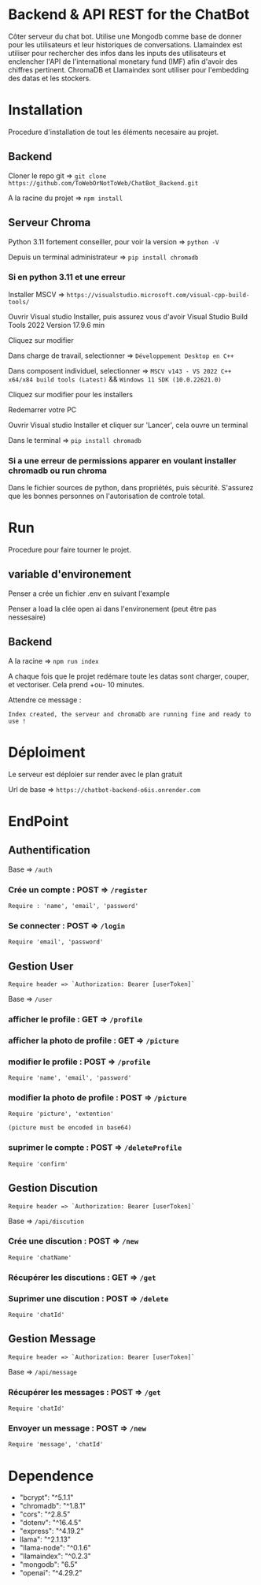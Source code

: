 # Backend & API REST for the ChatBot

Côter serveur du chat bot. Utilise une Mongodb comme base de donner pour les utilisateurs et leur historiques de conversations. Llamaindex est utiliser pour rechercher des infos dans les inputs des utilisateurs et enclencher l'API de l'international monetary fund (IMF) afin d'avoir des chiffres pertinent. ChromaDB et Llamaindex sont utiliser pour l'embedding des datas et les stockers.

# Installation

Procedure d'installation de tout les éléments necesaire au projet.

## Backend

Cloner le repo git =>
`git clone https://github.com/ToWebOrNotToWeb/ChatBot_Backend.git` 

A la racine du projet =>
`npm install`

## Serveur Chroma

Python 3.11 fortement conseiller, pour voir la version =>
`python -V`

Depuis un terminal administrateur =>
`pip install chromadb`

### Si en python 3.11 et une erreur

Installer MSCV =>
`https://visualstudio.microsoft.com/visual-cpp-build-tools/`

Ouvrir Visual studio Installer, puis assurez vous d'avoir Visual Studio Build Tools 2022 
Version 17.9.6 min

Cliquez sur modifier

Dans charge de travail, selectionner =>
`Développement Desktop en C++`

Dans composent individuel, selectionner =>
`MSCV v143 - VS 2022 C++ x64/x84 build tools (Latest)`
&&
`Windows 11 SDK (10.0.22621.0)`

Cliquez sur modifier pour les installers

Redemarrer votre PC

Ouvrir Visual studio Installer et cliquer sur 'Lancer', cela ouvre un terminal

Dans le terminal =>
`pip install chromadb`

### Si a une erreur de permissions apparer en voulant installer chromadb ou run chroma
Dans le fichier sources de python, dans propriétés, puis sécurité.
S'assurez que les bonnes personnes on l'autorisation de controle total.

# Run

Procedure pour faire tourner le projet.

## variable d'environement
Penser a crée un fichier .env en suivant l'example

Penser a load la clée open ai dans l'environement (peut être pas nessesaire)

## Backend
A la racine =>
`npm run index`

A chaque fois que le projet redémare toute les datas sont charger, couper, et vectoriser. Cela prend +ou- 10 minutes.

Attendre ce message : 

    Index created, the serveur and chromaDb are running fine and ready to use !


# Déploiment 

Le serveur est déploier sur render avec le plan gratuit

Url de base => 
`https://chatbot-backend-o6is.onrender.com`

# EndPoint

## Authentification 

Base => `/auth`

### Crée un compte : POST => `/register` 

    Require : 'name', 'email', 'password'

### Se connecter : POST => `/login`

    Require 'email', 'password'

## Gestion User

    Require header => `Authorization: Bearer [userToken]`

Base => `/user`

### afficher le profile : GET => `/profile`

### afficher la photo de profile : GET => `/picture`

### modifier le profile : POST => `/profile`

    Require 'name', 'email', 'password'

### modifier la photo de profile : POST => `/picture`

    Require 'picture', 'extention'

    (picture must be encoded in base64)

### suprimer le compte : POST => `/deleteProfile`

    Require 'confirm'

## Gestion Discution 

    Require header => `Authorization: Bearer [userToken]`

Base => `/api/discution`

### Crée une discution : POST => `/new`

    Require 'chatName'

### Récupérer les discutions : GET => `/get`

### Suprimer une discution : POST => `/delete`

    Require 'chatId'

## Gestion Message

    Require header => `Authorization: Bearer [userToken]`

Base => `/api/message`

### Récupérer les messages : POST => `/get`

    Require 'chatId'

### Envoyer un message : POST => `/new`

    Require 'message', 'chatId'

# Dependence 

<ul>
    <li>"bcrypt": "^5.1.1"</li>
    <li>"chromadb": "^1.8.1"</li>
    <li>"cors": "^2.8.5"</li>
    <li>"dotenv": "^16.4.5"</li>
    <li>"express": "^4.19.2"</li>
    <li>llama": "^2.1.13"</li>
    <li>"llama-node": "^0.1.6"</li>
    <li>"llamaindex": "^0.2.3"</li>
    <li>"mongodb": "6.5"</li>
    <li>"openai": "^4.29.2"</li>
</ul>